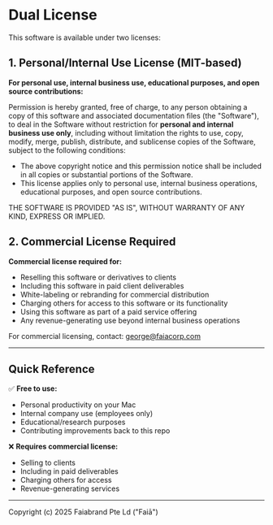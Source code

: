 # Dual License

This software is available under two licenses:

## 1. Personal/Internal Use License (MIT-based)

**For personal use, internal business use, educational purposes, and open source contributions:**

Permission is hereby granted, free of charge, to any person obtaining a copy of this software and associated documentation files (the "Software"), to deal in the Software without restriction for **personal and internal business use only**, including without limitation the rights to use, copy, modify, merge, publish, distribute, and sublicense copies of the Software, subject to the following conditions:

- The above copyright notice and this permission notice shall be included in all copies or substantial portions of the Software.
- This license applies only to personal use, internal business operations, educational purposes, and open source contributions.

THE SOFTWARE IS PROVIDED "AS IS", WITHOUT WARRANTY OF ANY KIND, EXPRESS OR IMPLIED.

## 2. Commercial License Required

**Commercial license required for:**
- Reselling this software or derivatives to clients
- Including this software in paid client deliverables
- White-labeling or rebranding for commercial distribution
- Charging others for access to this software or its functionality
- Using this software as part of a paid service offering
- Any revenue-generating use beyond internal business operations

For commercial licensing, contact: george@faiacorp.com

---

## Quick Reference

✅ **Free to use:**
- Personal productivity on your Mac
- Internal company use (employees only)
- Educational/research purposes
- Contributing improvements back to this repo

❌ **Requires commercial license:**
- Selling to clients
- Including in paid deliverables
- Charging others for access
- Revenue-generating services

---

Copyright (c) 2025 Faiabrand Pte Ld ("Faiā")